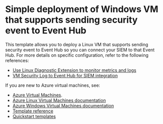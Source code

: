 # Simple deployment of Windows VM that supports sending security event to Event Hub

This template allows you to deploy a Linux VM that supports sending security event to Event Hub so you can connect your SIEM to that Event Hub. For more details on specific configuration, refer to the following references:
- [Use Linux Diagnostic Extension to monitor metrics and logs](https://docs.microsoft.com/en-us/azure/virtual-machines/extensions/diagnostics-linux)
- [VM Security Log to Event Hub for SIEM integration](https://azsec.azurewebsites.net/2019/12/03/vm-security-log-to-event-hub-for-siem-integration/)

If you are new to Azure virtual machines, see:

- [Azure Virtual Machines](https://azure.microsoft.com/services/virtual-machines/).
- [Azure Linux Virtual Machines documentation](https://docs.microsoft.com/azure/virtual-machines/linux/)
- [Azure Windows Virtual Machines documentation](https://docs.microsoft.com/azure/virtual-machines/windows/)
- [Template reference](https://docs.microsoft.com/azure/templates/microsoft.compute/allversions)
- [Quickstart templates](https://azure.microsoft.com/resources/templates/?resourceType=Microsoft.Compute&pageNumber=1&sort=Popular)
